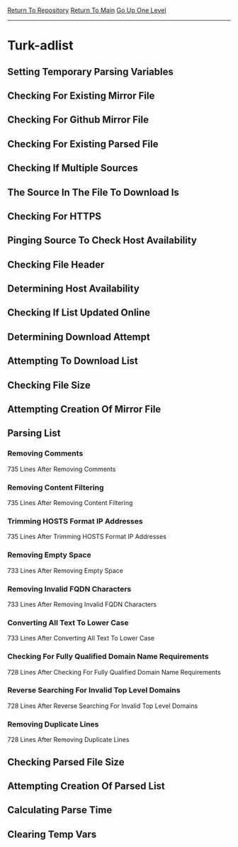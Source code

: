 [Return To Repository](https://github.com/deathbybandaid/piholeparser/)
[Return To Main](https://github.com/deathbybandaid/piholeparser/blob/master/RecentRunLogs/Mainlog.md)
[Go Up One Level](https://github.com/deathbybandaid/piholeparser/blob/master/RecentRunLogs/TopLevelScripts/30-Processing-Blacklists.md)
____________________________________
# Turk-adlist
## Setting Temporary Parsing Variables
## Checking For Existing Mirror File
## Checking For Github Mirror File
## Checking For Existing Parsed File
## Checking If Multiple Sources
## The Source In The File To Download Is
## Checking For HTTPS
## Pinging Source To Check Host Availability
## Checking File Header
## Determining Host Availability
## Checking If List Updated Online
## Determining Download Attempt
## Attempting To Download List
## Checking File Size
## Attempting Creation Of Mirror File
## Parsing List
### Removing Comments
735 Lines After Removing Comments
### Removing Content Filtering
735 Lines After Removing Content Filtering
### Trimming HOSTS Format IP Addresses
735 Lines After Trimming HOSTS Format IP Addresses
### Removing Empty Space
733 Lines After Removing Empty Space
### Removing Invalid FQDN Characters
733 Lines After Removing Invalid FQDN Characters
### Converting All Text To Lower Case
733 Lines After Converting All Text To Lower Case
### Checking For Fully Qualified Domain Name Requirements
728 Lines After Checking For Fully Qualified Domain Name Requirements
### Reverse Searching For Invalid Top Level Domains
728 Lines After Reverse Searching For Invalid Top Level Domains
### Removing Duplicate Lines
728 Lines After Removing Duplicate Lines
## Checking Parsed File Size
## Attempting Creation Of Parsed List
## Calculating Parse Time
## Clearing Temp Vars
